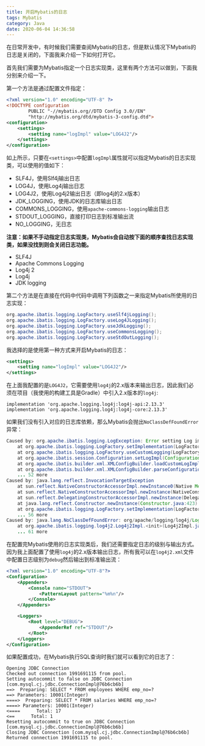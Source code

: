 ```yaml
---
title: 开启Mybatis的日志
tags: Mybatis
category: Java
date: 2020-06-04 14:36:58
---
```



在日常开发中，有时候我们需要查阅Mybatis的日志，但是默认情况下Mybatis的日志是关闭的，下面我来介绍一下如何打开它。

首先我们需要为Mybatis指定一个日志实现类，这里有两个方法可以做到，下面我分别来介绍一下。

第一个方法是通过配置文件指定：

```xml
<?xml version="1.0" encoding="UTF-8" ?>
<!DOCTYPE configuration
        PUBLIC "-//mybatis.org//DTD Config 3.0//EN"
        "http://mybatis.org/dtd/mybatis-3-config.dtd">
<configuration>
    <settings>
        <setting name="logImpl" value="LOG4J2"/>
    </settings>
</configuration>
```

如上所示，只要在`<settings>`中配置`logImpl`属性就可以指定Mybatis的日志实现类，可以使用的值如下：

+ SLF4J，使用Slf4j输出日志
+ LOG4J，使用Log4j输出日志
+ LOG4J2，使用Log4j2输出日志（即log4j的2.x版本）
+ JDK_LOGGING，使用JDK的日志库输出日志
+ COMMONS_LOGGING，使用`apache-commons-logging`输出日志
+ STDOUT_LOGGING，直接打印日志到标准输出流
+ NO_LOGGING，无日志

**注意：如果不手动指定日志实现类，Mybatis会自动按下面的顺序查找日志实现类，如果没找到则会关闭日志功能。**

+ SLF4J
+ Apache Commons Logging
+ Log4j 2
+ Log4j
+ JDK logging

第二个方法是在直接在代码中代码中调用下列函数之一来指定Mybatis所使用的日志实现：

```java
org.apache.ibatis.logging.LogFactory.useSlf4jLogging();
org.apache.ibatis.logging.LogFactory.useLog4JLogging();
org.apache.ibatis.logging.LogFactory.useJdkLogging();
org.apache.ibatis.logging.LogFactory.useCommonsLogging();
org.apache.ibatis.logging.LogFactory.useStdOutLogging();
```

我选择的是使用第一种方式来开启Mybatis的日志：

```xml
<settings>
    <setting name="logImpl" value="LOG4J2"/>
</settings>
```

在上面我配置的是`LOG4J2`，它需要使用`log4j`的2.x版本来输出日志，因此我们必须在项目（我使用的构建工具是Gradle）中引入2.x版本的`log4j`:

```text
implementation 'org.apache.logging.log4j:log4j-api:2.13.3'
implementation 'org.apache.logging.log4j:log4j-core:2.13.3'
```

如果我们没有引入对应的日志库依赖，那么Mybatis会抛出`NoClassDefFoundError`异常：

```java
Caused by: org.apache.ibatis.logging.LogException: Error setting Log implementation.  Cause: java.lang.reflect.InvocationTargetException
	at org.apache.ibatis.logging.LogFactory.setImplementation(LogFactory.java:109)
	at org.apache.ibatis.logging.LogFactory.useCustomLogging(LogFactory.java:59)
	at org.apache.ibatis.session.Configuration.setLogImpl(Configuration.java:230)
	at org.apache.ibatis.builder.xml.XMLConfigBuilder.loadCustomLogImpl(XMLConfigBuilder.java:156)
	at org.apache.ibatis.builder.xml.XMLConfigBuilder.parseConfiguration(XMLConfigBuilder.java:108)
	... 52 more
Caused by: java.lang.reflect.InvocationTargetException
	at sun.reflect.NativeConstructorAccessorImpl.newInstance0(Native Method)
	at sun.reflect.NativeConstructorAccessorImpl.newInstance(NativeConstructorAccessorImpl.java:62)
	at sun.reflect.DelegatingConstructorAccessorImpl.newInstance(DelegatingConstructorAccessorImpl.java:45)
	at java.lang.reflect.Constructor.newInstance(Constructor.java:423)
	at org.apache.ibatis.logging.LogFactory.setImplementation(LogFactory.java:103)
	... 56 more
Caused by: java.lang.NoClassDefFoundError: org/apache/logging/log4j/LogManager
	at org.apache.ibatis.logging.log4j2.Log4j2Impl.<init>(Log4j2Impl.java:31)
	... 61 more
```

在配置完Mybatis使用的日志实现类后，我们还需要指定日志的级别与输出方式。因为我上面配置了使用`log4j`的2.x版本输出日志，所有我可以在`log4j2.xml`文件中配置日志级别为`debug`然后输出到标准输出流：

```xml
<?xml version="1.0" encoding="UTF-8"?>
<Configuration>
    <Appenders>
        <Console name="STDOUT">
            <PatternLayout pattern="%m%n"/>
        </Console>
    </Appenders>

    <Loggers>
        <Root level="DEBUG">
            <AppenderRef ref="STDOUT"/>
        </Root>
    </Loggers>
</Configuration>
```

如果配置成功，在Mybatis执行SQL查询时我们就可以看到它的日志了：

```text
Opening JDBC Connection
Checked out connection 1991691115 from pool.
Setting autocommit to false on JDBC Connection [com.mysql.cj.jdbc.ConnectionImpl@76b6cb6b]
==>  Preparing: SELECT * FROM employees WHERE emp_no=? 
==> Parameters: 10001(Integer)
====>  Preparing: SELECT * FROM salaries WHERE emp_no=? 
====> Parameters: 10001(Integer)
<====      Total: 17
<==      Total: 1
Resetting autocommit to true on JDBC Connection [com.mysql.cj.jdbc.ConnectionImpl@76b6cb6b]
Closing JDBC Connection [com.mysql.cj.jdbc.ConnectionImpl@76b6cb6b]
Returned connection 1991691115 to pool.
```
